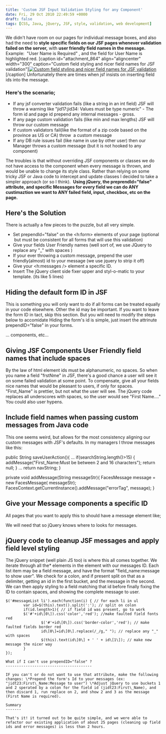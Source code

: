 ```yaml
---
title: 'Custom JSF Input Validation Styling for any Component'
date: Fri, 29 Oct 2010 22:49:59 +0000
draft: false
tags: [CSS, Java, jQuery, JSF, style, validation, web development]
---
```


We didn't have room on our pages for individual message boxes, and also had the need to **style specific fields on our JSF pages whenever validation failed on the server,** with **user friendly field names in the message.** Example:  "User Name is Required" , and the field for User Name is highlighted red. \[caption id="attachment_864" align="aligncenter" width="300" caption="Custom field styling and nicer field names for JSF validation"\][![Custom field styling and nicer field names for JSF validation](https://blog.edwardawebb.com/wp-content/uploads/2010/10/jsf_jquery_validation-300x68.png "jsf_jquery_validation")](https://blog.edwardawebb.com/wp-content/uploads/2010/10/jsf_jquery_validation.png)\[/caption\] Unfortunately there are times when jsf insists on inserting field ids into the message.

### Here's the scenario;

*   If any jsf converter validation fails (like a string in an int field) JSF will throw a warning like "jid17:jid34: Values must be type numeric" - The form id and page id prepend any internal messages - gross.
*   If any page custom validation fails (like min and max lengths) JSF will throw our custom message
*   If custom validators fail(like the format of a zip code based on the province as US or CA) throw  a custom message
*   If any DB rule issues fail (like name in use by other user) then our Manager throws a custom message (but it is not hooked to any component)

The troubles is that without overriding JSF components or classes we do not have access to the component when every message is thrown, and would be unable to change its style class. Rather than relying on some tricky JSF or Java code to intercept and update classes I decided to take a simpler approach (or so I think).  **Using jQuery, the preprendId="false" attribute, and specific Messages for every field we can do ANY custimaztion we want to ANY failed field, input, checkbox, etc on the page.**

Here's the Solution
-------------------

There is actually a few pieces to the puzzle, but all very simple.

*   Set prependId="false" on the <h:form> elements of your page (optional  but must be consistent for all forms that will use this validation)
*   Give your fields User Friendly names (well sort of, we use JQuery to replace any "_" with spaces )
*   If your ever throwing a custom message, prepend the user friendly(almost) id to your message (we use jquery to strip it off)
*   Give your <h:messages /> element a specific ID.
*   Insert The jQuery client side fixer upper and styl-o-matic to your template. (its like 5 lines)

Hiding the default form ID in JSF
---------------------------------

This is something you will only want to do if all forms can be treated equally in your code elsewhere. Other the id may be important. If you want to leave the form ID in tact, skip this section. But you will need to modify the steps below to accomidate Hiding the form's id is simple, just insert the attrinute prependID="false" in your forms.

 ... components, etc... 

Giving JSF Components User Friendly field names that include spaces
-------------------------------------------------------------------

By the law of html element ids must be alphanumeric, no spaces. So when you name a field "frstNme" in JSF, there's a good chance a user will see it on some failed validation at some point. To compensate, give all your fields nice names that would be pleasant to users, if only for spaces. "First_Name" is prettier, but not what the user will see. The jQuery code replaces all underscores with spaces, so the user would see "First Name...." You could also user hypens.

Include field names when passing custom messages from Java code
---------------------------------------------------------------

This one seems weird, but allows for the most consistency aligning our custom messages with JSF's defaults. In my managers I throw messages like this:

public String saveUserAction(){ 
	 ...
	if(searchString.length()>15)
	{
		addMessage("First_Name:Must be between 2 and 16 characters");
		return null;
	}
	...
	return navString;
}

private void addMessage(String messageStr){
	FacesMessage message = new FacesMessage( messageStr);
	FacesContext.getCurrentInstance().addMessage("errorTag", message);
}

Give your Message components a specific ID
------------------------------------------

All pages that you want to apply this to should have a message element like;

We will need that so jQuery knows where to looks for messages.

jQuery code to cleanup JSF messages and apply field level styling
-----------------------------------------------------------------

The jQuery snippet (well plain JS too) is where this all comes together. We iterate through all the*   elements in the
    element with our messages ID. Each list item may be a field message, and have the format "field_name:message to show user". We check for a colon, and if present split on that as a delimiter, getting an id in the first bucket, and the message in the second. We can then apply styling to a field matching that id before finally fixing the ID to contain spaces, and showing the complete message to user.
    
    $('#messageList li').each(function(i) { // for each li in ul 
            var id=$(this).text().split(':'); // split on colon
            if(id.length>1){ // if field id was present, go to work
    		$('#'+id\[0\]).css('color','red'); //make faulted field fonts red
                    $('#'+id\[0\]).css('border-color','red'); // make faulted fields border red
                    id\[0\]=id\[0\].replace(/_/g," "); // replace any "_" with spaces
                    $(this).text(id\[0\] + ' ' + id\[1\]); // make new message the nicer way
            }
    });
    
    What if I can't use prependID="false" ?
    ---------------------------------------
    
    IF you can't or do not want to use that attribute, make the following changes: \*Prepend the form's Id to your messages (ex: "jidt23:First\_Name:Message to user") \*Adjust jQuery to use buckets 1 and 2 sperated by a colon for the field id (jidt23:First\_Name), and then discard 1, run replace on 2, and show 2 and 3 as the message (First Name is required).
    
    Summary
    -------
    
    That's it! it turned out to be quite simple, and we were able to refactor our existing application of about 25 pages (cleaning up field ids and error messages) is less than 2 hours.
